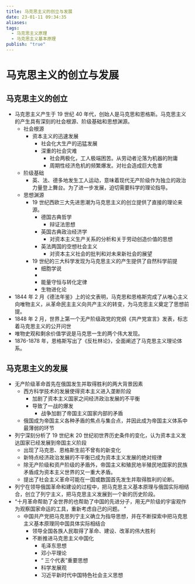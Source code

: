 ```yaml
---
title: 马克思主义的创立与发展
date: 23-01-11 09:34:35
aliases: 
tags:
  - 马克思主义原理
  - 马克思主义基本原理
publish: "true"
---
```


# 马克思主义的创立与发展

## 马克思主义的创立

- 马克思主义产生于 19 世纪 40 年代，创始人是马克思和恩格斯。马克思主义的产生具有深刻的社会根源、阶级基础和思想渊源。
	- 社会根源
		- 资本主义的迅速发展
			- 社会化大生产的迅猛发展
			- 深重的社会灾难
				- 社会两极化，工人极端困苦。从劳动者沦落为机器的附庸
				- 周期性经济危机的频繁爆发。对社会造成巨大危害
	- 阶级基础
		- 英、法、德多地发生工人运动，意味着现代无产阶级作为独立的政治力量登上舞台。为了进一步发展，迫切需要科学的理论指导。
	- 思想渊源
		- 19 世纪西欧三大先进思潮为马克思主义的创立提供了直接的理论来源。
			- 德国古典哲学
				- 辩证法思想
			- 英国古典政治经济学
				- 对资本主义生产关系的分析和关于劳动创造价值的思想
			- 英法两国的空想社会主义
				- 对资本主义社会的批判和对未来新社会的展望
		- 19 世纪的三大科学发现为马克思主义的产生提供了自然科学前提
			- 细胞学说
			- 
			- 能量守恒与转化定律
			- 生物进化论
- 1844 年 2 月《德法年鉴》上的论文表明，马克思和恩格斯完成了从唯心主义向唯物主义，从革命民主主义向共产主义的转变，为马克思主义奠定了思想前提。
- 1848 年 2 月，世界上第一个无产阶级政党的党纲《共产党宣言》发表，标志着马克思主义的公开问世
- 唯物史观和剩余价值学说是马克思一生的两个伟大发现。
- 1876-1878 年，恩格斯写出了《反杜林论》，全面阐述了马克思主义理论体系。

## 马克思主义的发展

- 无产阶级革命首先在俄国发生并取得胜利的两大背景因素
	- 西方科学技术的发展使得资本主义进入垄断阶段
		- 加剧了资本主义国家之间经济政治发展的不平衡
		- 导致了一战的爆发
			- 战争加剧了帝国主义国家内部的矛盾
	- 俄国成为帝国主义各种矛盾的焦点与集合点，并因此成为帝国主义体系中最薄弱的环节
- 列宁深刻分析了 19 世纪末 20 世纪初世界历史条件的变化，认为资本主义发达国家已经发展到帝国主义阶段
	- 出现了马克思、恩格斯生前不曾有的新变化
	- 新特点经济政治发展的不平衡已成为资本主义发展的绝对规律
	- 除无产阶级和资产阶级的矛盾外，帝国主义和殖民地半殖民地国家的民族矛盾成为资本主义世界的又一重大矛盾。
	- 提出了社会主义革命可能在一国或数国首先发生并取得胜利的论断。
- 列宁在领导俄国革命和建设的过程中，把马克思主义基本原理与俄国实际相结合，创立了列宁主义，把马克思主义发展到一个新的历史阶段。
- “十月革命帮助了全世界的也帮助了中国的先进分子，用无产阶级的宇宙观作为观察国家命运的工具，重新考虑自己的问题。 ”
	- 中国共产党把马克思列宁主义确立为指导思想，并在不断探索中把马克思主义基本原理同中国具体实际相结合
		- 领导全国各族人民取得了革命、建设、改革的伟大胜利
		- 不断推进马克思主义中国化
			- 毛泽东思想
			- 邓小平理论
			-  “ 三个代表”重要思想
			- 科学发展观
			- 习近平新时代中国特色社会主义思想


